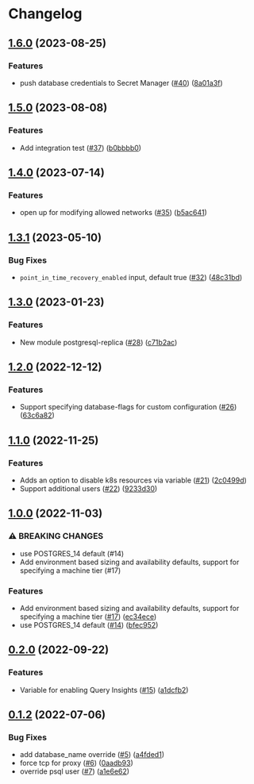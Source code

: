 # Changelog

## [1.6.0](https://github.com/entur/terraform-google-sql-db/compare/v1.5.0...v1.6.0) (2023-08-25)


### Features

* push database credentials to Secret Manager ([#40](https://github.com/entur/terraform-google-sql-db/issues/40)) ([8a01a3f](https://github.com/entur/terraform-google-sql-db/commit/8a01a3ff0f9f94f87374ed688887e7269f440265))

## [1.5.0](https://github.com/entur/terraform-google-sql-db/compare/v1.4.0...v1.5.0) (2023-08-08)


### Features

* Add integration test ([#37](https://github.com/entur/terraform-google-sql-db/issues/37)) ([b0bbbb0](https://github.com/entur/terraform-google-sql-db/commit/b0bbbb03b186b44cfc9fb5b57fd2fffbea83e7d5))

## [1.4.0](https://github.com/entur/terraform-google-sql-db/compare/v1.3.1...v1.4.0) (2023-07-14)


### Features

* open up for modifying allowed networks ([#35](https://github.com/entur/terraform-google-sql-db/issues/35)) ([b5ac641](https://github.com/entur/terraform-google-sql-db/commit/b5ac6411dacc2c9a9231ab9f4a2a165b285b0a65))

## [1.3.1](https://github.com/entur/terraform-google-sql-db/compare/v1.3.0...v1.3.1) (2023-05-10)


### Bug Fixes

* `point_in_time_recovery_enabled` input, default true ([#32](https://github.com/entur/terraform-google-sql-db/issues/32)) ([48c31bd](https://github.com/entur/terraform-google-sql-db/commit/48c31bd451ed74d845df55f5b5906a009dca47dc))

## [1.3.0](https://github.com/entur/terraform-google-sql-db/compare/v1.2.0...v1.3.0) (2023-01-23)


### Features

* New module postgresql-replica ([#28](https://github.com/entur/terraform-google-sql-db/issues/28)) ([c71b2ac](https://github.com/entur/terraform-google-sql-db/commit/c71b2ac1df87e6f982759129ae54f33442ecb01e))

## [1.2.0](https://github.com/entur/terraform-google-sql-db/compare/v1.1.0...v1.2.0) (2022-12-12)


### Features

* Support specifying database-flags for custom configuration ([#26](https://github.com/entur/terraform-google-sql-db/issues/26)) ([63c6a82](https://github.com/entur/terraform-google-sql-db/commit/63c6a822b9991617231163e95022973ba343683a))

## [1.1.0](https://github.com/entur/terraform-google-sql-db/compare/v1.0.0...v1.1.0) (2022-11-25)


### Features

* Adds an option to disable k8s resources via variable ([#21](https://github.com/entur/terraform-google-sql-db/issues/21)) ([2c0499d](https://github.com/entur/terraform-google-sql-db/commit/2c0499dbb1d4e100ed6b298d8d1b26a0ab98adc7))
* Support additional users ([#22](https://github.com/entur/terraform-google-sql-db/issues/22)) ([9233d30](https://github.com/entur/terraform-google-sql-db/commit/9233d30e107b0e15fef6da43da6b0cdf7898bd4b))

## [1.0.0](https://github.com/entur/terraform-google-sql-db/compare/v0.2.0...v1.0.0) (2022-11-03)


### ⚠ BREAKING CHANGES

* use POSTGRES_14 default (#14)
* Add environment based sizing and availability defaults, support for specifying a machine tier (#17)

### Features

* Add environment based sizing and availability defaults, support for specifying a machine tier ([#17](https://github.com/entur/terraform-google-sql-db/issues/17)) ([ec34ece](https://github.com/entur/terraform-google-sql-db/commit/ec34ece689229746df0b372765f69afe2afefd2c))
* use POSTGRES_14 default ([#14](https://github.com/entur/terraform-google-sql-db/issues/14)) ([bfec952](https://github.com/entur/terraform-google-sql-db/commit/bfec952b9d9fb70dc838f7eb3d7b0bba3b7b233a))

## [0.2.0](https://github.com/entur/terraform-google-sql-db/compare/v0.1.2...v0.2.0) (2022-09-22)


### Features

* Variable for enabling Query Insights ([#15](https://github.com/entur/terraform-google-sql-db/issues/15)) ([a1dcfb2](https://github.com/entur/terraform-google-sql-db/commit/a1dcfb23d540a76fd1eaf66b322e816745b700c5))

## [0.1.2](https://github.com/entur/terraform-google-sql-db/compare/v0.1.1...v0.1.2) (2022-07-06)


### Bug Fixes

* add database_name override ([#5](https://github.com/entur/terraform-google-sql-db/issues/5)) ([a4fded1](https://github.com/entur/terraform-google-sql-db/commit/a4fded1096bb658633a05db57f8adcf248b776a5))
* force tcp for proxy ([#6](https://github.com/entur/terraform-google-sql-db/issues/6)) ([0aadb93](https://github.com/entur/terraform-google-sql-db/commit/0aadb931e78c203823a99e501d101dbee05cb798))
* override psql user ([#7](https://github.com/entur/terraform-google-sql-db/issues/7)) ([a1e6e62](https://github.com/entur/terraform-google-sql-db/commit/a1e6e622bdf5b85eda6fcc9280833ef7fd748fe4))
